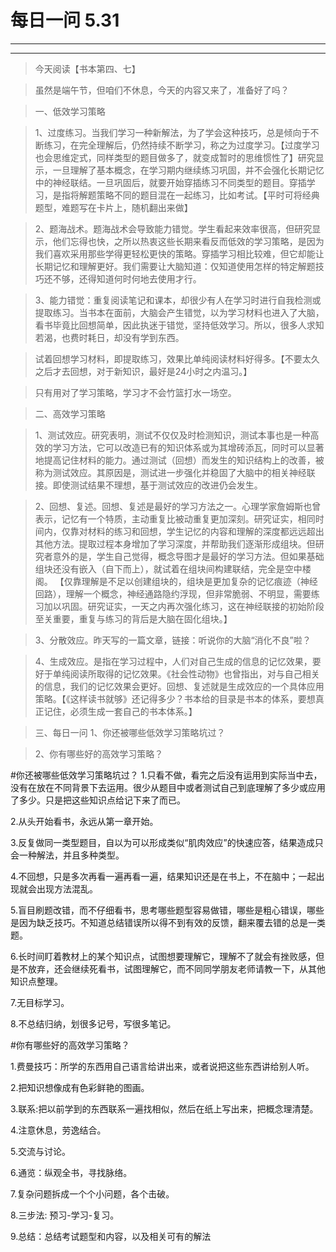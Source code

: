 # 每日一问 5.31

---
<!-- toc -->
---

>今天阅读【书本第四、七】

>虽然是端午节，但咱们不休息，今天的内容又来了，准备好了吗？

>一、低效学习策略

>1、过度练习。当我们学习一种新解法，为了学会这种技巧，总是倾向于不断练习，在完全理解后，仍然持续不断学习，称之为过度学习。【过度学习也会思维定式，同样类型的题目做多了，就变成暂时的思维惯性了】研究显示，一旦理解了基本概念，在学习期内继续练习巩固，并不会强化长期记忆中的神经联结。一旦巩固后，就要开始穿插练习不同类型的题目。穿插学习，是指将解题策略不同的题目混在一起练习，比如考试。【平时可将经典题型，难题写在卡片上，随机翻出来做】

>2、题海战术。题海战术会导致能力错觉。学生看起来效率很高，但研究显示，他们忘得也快，之所以热衷这些长期来看反而低效的学习策略，是因为我们喜欢采用那些学得更轻松更快的策略。穿插学习相比较难，但它却能让长期记忆和理解更好。我们需要让大脑知道：仅知道使用怎样的特定解题技巧还不够，还得知道何时何地去使用才行。

>3、能力错觉：重复阅读笔记和课本，却很少有人在学习时进行自我检测或提取练习。当书本在面前，大脑会产生错觉，以为学习材料也进入了大脑，看书毕竟比回想简单，因此执迷于错觉，坚持低效学习。所以，很多人求知若渴，也费时耗日，却没有学到东西。

>试着回想学习材料，即提取练习，效果比单纯阅读材料好得多。【不要太久之后才去回想，对于新知识，最好是24小时之内温习。】

>只有用对了学习策略，学习才不会竹篮打水一场空。

>二、高效学习策略

>1、测试效应。研究表明，测试不仅仅及时检测知识，测试本事也是一种高效的学习方法，它可以改造已有的知识体系或为其增砖添瓦，同时可以显著地提高记住材料的能力。通过测试（回想）而发生的知识结构上的改善，被称为测试效应。其原因是，测试进一步强化并稳固了大脑中的相关神经联接。即使测试结果不理想，基于测试效应的改进仍会发生。

>2、回想、复述。回想、复述是最好的学习方法之一。心理学家詹姆斯也曾表示，记忆有一个特质，主动重复比被动重复更加深刻。研究证实，相同时间内，仅靠对材料的练习和回想，学生记忆的内容和理解的深度都远远超出其他方法。提取过程本身增加了学习深度，并帮助我们逐渐形成组块。但研究者意外的是，学生自己觉得，概念导图才是最好的学习方法。但如果基础组块还没有嵌入（自下而上），就试着在组块间构建联结，完全是空中楼阁。
【仅靠理解是不足以创建组块的，组块是更加复杂的记忆痕迹（神经回路），理解一个概念，神经通路隐约浮现，但非常脆弱、不明显，需要练习加以巩固。研究证实，一天之内再次强化练习，这在神经联接的初始阶段至关重要，重复与练习的背后是大脑在固化组块。】

>3、分散效应。昨天写的一篇文章，链接：听说你的大脑“消化不良”啦？

>4、生成效应。是指在学习过程中，人们对自己生成的信息的记忆效果，要好于单纯阅读所取得的记忆效果。《社会性动物》也曾指出，对与自己相关的信息，我们的记忆效果会更好。回想、复述就是生成效应的一个具体应用策略。【《这样读书就够》还记得多少？书本给的目录是书本的体系，要想真正记住，必须生成一套自己的书本体系。】

>三、每日一问
>1、你还被哪些低效学习策略坑过？

>2、你有哪些好的高效学习策略？

#你还被哪些低效学习策略坑过？
1.只看不做，看完之后没有运用到实际当中去，没有在放在不同背景下去运用。很少从题目中或者测试自己到底理解了多少或应用了多少。只是把这些知识点给记下来了而已。

2.从头开始看书，永远从第一章开始。

3.反复做同一类型题目，自以为可以形成类似“肌肉效应”的快速应答，结果造成只会一种解法，并且多种类型。

4.不回想，只是多次再看一遍再看一遍，结果知识还是在书上，不在脑中；一起出现就会出现方法混乱。

5.盲目刷题改错，而不仔细看书，思考哪些题型容易做错，哪些是粗心错误，哪些是因为缺乏技巧。不知道总结错误所以得不到有效的反馈，翻来覆去错的总是一类题。

6.长时间盯着教材上的某个知识点，试图想要理解它，理解不了就会有挫败感，但是不放弃，还会继续死看书，试图理解它，而不同同学朋友老师请教一下，从其他知识点整理。

7.无目标学习。

8.不总结归纳，划很多记号，写很多笔记。




#你有哪些好的高效学习策略？

1.费曼技巧：所学的东西用自己语言给讲出来，或者说把这些东西讲给别人听。

2.把知识想像成有色彩鲜艳的图画。

3.联系:把以前学到的东西联系一遍找相似，然后在纸上写出来，把概念理清楚。

4.注意休息，劳逸结合。

5.交流与讨论。

6.通览：纵观全书，寻找脉络。

7.复杂问题拆成一个个小问题，各个击破。

8.三步法: 预习-学习-复习。

9.总结：总结考试题型和内容，以及相关可有的解法
